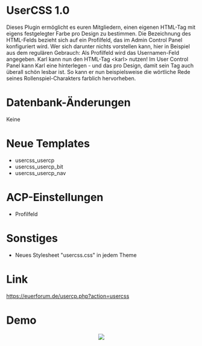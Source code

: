 # UserCSS 1.0
Dieses Plugin ermöglicht es euren Mitgliedern, einen eigenen HTML-Tag mit eigens festgelegter Farbe pro Design zu bestimmen. Die Bezeichnung des HTML-Felds bezieht sich auf ein Profilfeld, das im Admin Control Panel konfiguriert wird.
Wer sich darunter nichts vorstellen kann, hier in Beispiel aus dem regulären Gebrauch:
Als Profilfeld wird das Usernamen-Feld angegeben. Karl kann nun den HTML-Tag \<karl\> nutzen! Im User Control Panel kann Karl eine hinterlegen - und das pro Design, damit sein Tag auch überall schön lesbar ist. So kann er nun beispielsweise die wörtliche Rede seines Rollenspiel-Charakters farblich hervorheben. 

# Datenbank-Änderungen
Keine

# Neue Templates
- usercss_usercp
- usercss_usercp_bit
- usercss_usercp_nav

# ACP-Einstellungen
- Profilfeld

# Sonstiges
- Neues Stylesheet "usercss.css" in jedem Theme

# Link
https://euerforum.de/usercp.php?action=usercss

# Demo
<center><img src="https://snipboard.io/0haIBD.jpg" />
